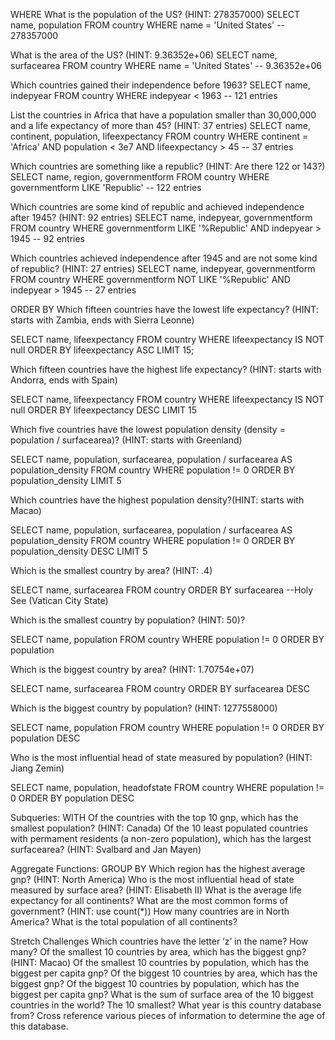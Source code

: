 WHERE
What is the population of the US? (HINT: 278357000)
SELECT name, population
FROM country
WHERE name = 'United States'
-- 278357000

What is the area of the US? (HINT: 9.36352e+06)
SELECT name, surfacearea
FROM country
WHERE name = 'United States'
-- 9.36352e+06

Which countries gained their independence before 1963?
SELECT name, indepyear
FROM country
WHERE indepyear < 1963
-- 121 entries

List the countries in Africa that have a population smaller than 30,000,000 and a life expectancy of more than 45? (HINT: 37 entries)
SELECT name, continent, population, lifeexpectancy
FROM country
WHERE continent = 'Africa'
AND population < 3e7
AND lifeexpectancy > 45
-- 37 entries

Which countries are something like a republic? (HINT: Are there 122 or 143?)
SELECT name, region, governmentform
FROM country
WHERE governmentform LIKE 'Republic'
-- 122 entries

Which countries are some kind of republic and achieved independence after 1945? (HINT: 92 entries)
SELECT name, indepyear, governmentform
FROM country
WHERE governmentform LIKE '%Republic'
AND indepyear > 1945
-- 92 entries

Which countries achieved independence after 1945 and are not some kind of republic? (HINT: 27 entries)
SELECT name, indepyear, governmentform
FROM country
WHERE governmentform NOT LIKE '%Republic'
AND indepyear > 1945
-- 27 entries



ORDER BY
Which fifteen countries have the lowest life expectancy? (HINT: starts with Zambia, ends with Sierra Leonne)

SELECT name, lifeexpectancy
FROM country
WHERE lifeexpectancy IS NOT null
ORDER BY lifeexpectancy ASC
LIMIT 15;


Which fifteen countries have the highest life expectancy? (HINT: starts with Andorra, ends with Spain)

SELECT name, lifeexpectancy
FROM country
WHERE lifeexpectancy IS NOT null
ORDER BY lifeexpectancy DESC
LIMIT 15


Which five countries have the lowest population density (density = population / surfacearea)? (HINT: starts with Greenland)

SELECT name, population, surfacearea,
population / surfacearea AS population_density
FROM country
WHERE population != 0
ORDER BY population_density
LIMIT 5


Which countries have the highest population density?(HINT: starts with Macao)

SELECT name, population, surfacearea,
population / surfacearea AS population_density
FROM country
WHERE population != 0
ORDER BY population_density DESC
LIMIT 5


Which is the smallest country by area? (HINT: .4)

SELECT name, surfacearea
FROM country
ORDER BY surfacearea
--Holy See (Vatican City State)

Which is the smallest country by population? (HINT: 50)?

SELECT name, population
FROM country
WHERE population != 0
ORDER BY population 


Which is the biggest country by area? (HINT: 1.70754e+07)

SELECT name, surfacearea
FROM country
ORDER BY surfacearea DESC

Which is the biggest country by population? (HINT: 1277558000)

SELECT name, population
FROM country
WHERE population != 0
ORDER BY population DESC


Who is the most influential head of state measured by population? (HINT: Jiang Zemin)

SELECT name, population, headofstate
FROM country
WHERE population != 0
ORDER BY population DESC



Subqueries: WITH
Of the countries with the top 10 gnp, which has the smallest population? (HINT: Canada)
Of the 10 least populated countries with permament residents (a non-zero population), which has the largest surfacearea? (HINT: Svalbard and Jan Mayen)



Aggregate Functions: GROUP BY
Which region has the highest average gnp? (HINT: North America)
Who is the most influential head of state measured by surface area? (HINT: Elisabeth II)
What is the average life expectancy for all continents?
What are the most common forms of government? (HINT: use count(*))
How many countries are in North America?
What is the total population of all continents?



Stretch Challenges
Which countries have the letter ‘z’ in the name? How many?
Of the smallest 10 countries by area, which has the biggest gnp? (HINT: Macao)
Of the smallest 10 countries by population, which has the biggest per capita gnp?
Of the biggest 10 countries by area, which has the biggest gnp?
Of the biggest 10 countries by population, which has the biggest per capita gnp?
What is the sum of surface area of the 10 biggest countries in the world? The 10 smallest?
What year is this country database from? Cross reference various pieces of information to determine the age of this database.